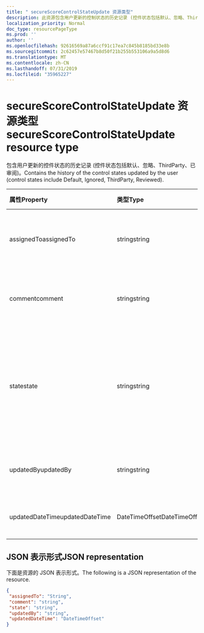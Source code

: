 ```yaml
---
title: " secureScoreControlStateUpdate 资源类型"
description: 此资源包含用户更新的控制状态的历史记录 (控件状态包括默认、忽略、ThirdParty、已审阅)。
localization_priority: Normal
doc_type: resourcePageType
ms.prod: ''
author: ''
ms.openlocfilehash: 92616569a87a6ccf91c17ea7c845b8185bd33e8b
ms.sourcegitcommit: 2c62457e57467b8d50f21b255b553106a9a5d8d6
ms.translationtype: MT
ms.contentlocale: zh-CN
ms.lasthandoff: 07/31/2019
ms.locfileid: "35965227"
---
```

 #  <a name="securescorecontrolstateupdate-resource-type"></a><span data-ttu-id="d6647-103">secureScoreControlStateUpdate 资源类型</span><span class="sxs-lookup"><span data-stu-id="d6647-103">secureScoreControlStateUpdate resource type</span></span>
<span data-ttu-id="d6647-104">包含用户更新的控件状态的历史记录 (控件状态包括默认、忽略、ThirdParty、已审阅)。</span><span class="sxs-lookup"><span data-stu-id="d6647-104">Contains the history of the control states updated by the user (control states include Default, Ignored, ThirdParty, Reviewed).</span></span>

|<span data-ttu-id="d6647-105">属性</span><span class="sxs-lookup"><span data-stu-id="d6647-105">Property</span></span> |<span data-ttu-id="d6647-106">类型</span><span class="sxs-lookup"><span data-stu-id="d6647-106">Type</span></span> |<span data-ttu-id="d6647-107">说明</span><span class="sxs-lookup"><span data-stu-id="d6647-107">Description</span></span> |
|:--|:--|:--|
|<span data-ttu-id="d6647-108">assignedTo</span><span class="sxs-lookup"><span data-stu-id="d6647-108">assignedTo</span></span> | <span data-ttu-id="d6647-109">string</span><span class="sxs-lookup"><span data-stu-id="d6647-109">string</span></span> | <span data-ttu-id="d6647-110">将控件分配给将执行该操作的用户</span><span class="sxs-lookup"><span data-stu-id="d6647-110">Assign the control to the user who will take the action</span></span> |
|<span data-ttu-id="d6647-111">comment</span><span class="sxs-lookup"><span data-stu-id="d6647-111">comment</span></span> | <span data-ttu-id="d6647-112">string</span><span class="sxs-lookup"><span data-stu-id="d6647-112">string</span></span> | <span data-ttu-id="d6647-113">提供有关控件的可选注释</span><span class="sxs-lookup"><span data-stu-id="d6647-113">Provides optional comment about the control</span></span> |
|<span data-ttu-id="d6647-114">state</span><span class="sxs-lookup"><span data-stu-id="d6647-114">state</span></span> | <span data-ttu-id="d6647-115">string</span><span class="sxs-lookup"><span data-stu-id="d6647-115">string</span></span> | <span data-ttu-id="d6647-116">可以使用 "修补程序" 命令修改控件的状态 (Ex: 忽略、thirdParty 等)</span><span class="sxs-lookup"><span data-stu-id="d6647-116">State of the control can be modified using PATCH command(Ex: ignored, thirdParty etc)</span></span> |
|<span data-ttu-id="d6647-117">updatedBy</span><span class="sxs-lookup"><span data-stu-id="d6647-117">updatedBy</span></span> | <span data-ttu-id="d6647-118">string</span><span class="sxs-lookup"><span data-stu-id="d6647-118">string</span></span> |<span data-ttu-id="d6647-119">更新了租户状态的用户的 ID</span><span class="sxs-lookup"><span data-stu-id="d6647-119">ID of the user who updated tenant state</span></span> |
|<span data-ttu-id="d6647-120">updatedDateTime</span><span class="sxs-lookup"><span data-stu-id="d6647-120">updatedDateTime</span></span> | <span data-ttu-id="d6647-121">DateTimeOffset</span><span class="sxs-lookup"><span data-stu-id="d6647-121">DateTimeOffset</span></span> |<span data-ttu-id="d6647-122">更新控件状态的时间</span><span class="sxs-lookup"><span data-stu-id="d6647-122">Time at which control state was updated</span></span> |
 ## <a name="json-representation"></a><span data-ttu-id="d6647-123">JSON 表示形式</span><span class="sxs-lookup"><span data-stu-id="d6647-123">JSON representation</span></span>
 <span data-ttu-id="d6647-124">下面是资源的 JSON 表示形式。</span><span class="sxs-lookup"><span data-stu-id="d6647-124">The following is a JSON representation of the resource.</span></span>
 <!-- {
  "blockType": "resource",
  "optionalProperties": [
   ],
  "@odata.type": "microsoft.graph.secureScoreControlStateUpdate"
}-->
 ```json
{
  "assignedTo": "String",
  "comment": "string",
  "state": "string",
  "updatedBy": "string",
  "updatedDateTime": "DateTimeOffset"
}
 ```
 <!-- {
  "type": "#page.annotation",
  "description": "secureScoreControlStateUpdate resource",
  "keywords": "",
  "section": "documentation",
  "tocPath": ""
}-->
